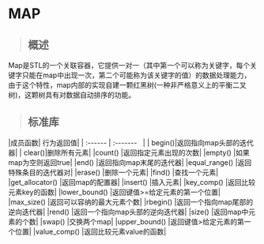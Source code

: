 # MAP
> ## 概述
Map是STL的一个关联容器，它提供一对一（其中第一个可以称为关键字，每个关键字只能在map中出现一次，第二个可能称为该关键字的值）的数据处理能力，由于这个特性，map内部的实现自建一颗红黑树(一种非严格意义上的平衡二叉树)，这颗树具有对数据自动排序的功能。
> ## 标准库
|成员函数| 行为返回值|
|  :------ |  :-------    |
| begin()|返回指向map头部的迭代器|
| clear()|删除所有元素|
|count() |返回指定元素出现的次数|
|empty() |如果map为空则返回true|
|end() |返回指向map末尾的迭代器|
|equal_range() |返回特殊条目的迭代器对|
|erase() |删除一个元素|
|find() |查找一个元素|
|get_allocator() |返回map的配置器|
|insert() |插入元素|
|key_comp() |返回比较元素key的函数|
|lower_bound() |返回键值>=给定元素的第一个位置|
|max_size() |返回可以容纳的最大元素个数|
|rbegin() |返回一个指向map尾部的逆向迭代器|
|rend() |返回一个指向map头部的逆向迭代器|
|size() |返回map中元素的个数|
|swap() |交换两个map|
|upper_bound() |返回键值>给定元素的第一个位置|
|value_comp() |返回比较元素value的函数|
